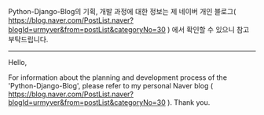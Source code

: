 Python-Django-Blog의 기획, 개발 과정에 대한 정보는 제 네이버 개인 블로그( https://blog.naver.com/PostList.naver?blogId=urmyver&from=postList&categoryNo=30 ) 에서 확인할 수 있으니 참고 부탁드립니다.


_____________

Hello,

For information about the planning and development process of the 'Python-Django-Blog', please refer to my personal Naver blog ( https://blog.naver.com/PostList.naver?blogId=urmyver&from=postList&categoryNo=30 ). Thank you.
